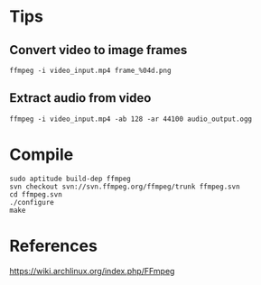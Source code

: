 # Tips #

## Convert video to image frames ##
```
ffmpeg -i video_input.mp4 frame_%04d.png
```

## Extract audio from video ##
```
ffmpeg -i video_input.mp4 -ab 128 -ar 44100 audio_output.ogg
```

# Compile #
```
sudo aptitude build-dep ffmpeg
svn checkout svn://svn.ffmpeg.org/ffmpeg/trunk ffmpeg.svn
cd ffmpeg.svn
./configure
make
```

# References #
https://wiki.archlinux.org/index.php/FFmpeg